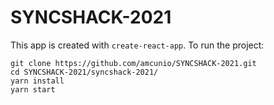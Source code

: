 # SYNCSHACK-2021

This app is created with `create-react-app`. To run the project:

```
git clone https://github.com/amcunio/SYNCSHACK-2021.git
cd SYNCSHACK-2021/syncshack-2021/
yarn install
yarn start
```
